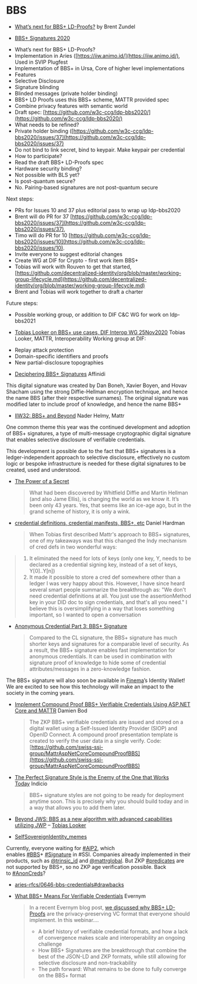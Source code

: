 # BBS

* [What’s next for BBS+ LD-Proofs?](https://iiw.idcommons.net/13B/_What%2527s_next_for_BBS%252B_LD-Proofs%253F) by Brent Zundel

* [BBS+ Signatures 2020](https://w3c-ccg.github.io/ldp-bbs2020/)

- What’s next for BBS+ LD-Proofs?
- Implementation in Aries ([https://iiw.animo.id/](https://iiw.animo.id/), Used in SVIP Plugfest
- Implementation of BBS+ in Ursa, Core of higher level implementations
- Features
- Selective Disclosure
- Signature blinding
- Blinded messages (private holder binding)
- BBS+ LD Proofs uses this BBS+ scheme, MATTR provided spec
- Combine privacy features with semantic world
- Draft spec: [https://github.com/w3c-ccg/ldp-bbs2020/](https://github.com/w3c-ccg/ldp-bbs2020/)
- What needs to be refined?
- Private holder binding ([https://github.com/w3c-ccg/ldp-bbs2020/issues/37](https://github.com/w3c-ccg/ldp-bbs2020/issues/37)
- Do not bind to link secret, bind to keypair. Make keypair per credential
- How to participate?
- Read the draft BBS+ LD-Proofs spec
- Hardware security binding?
- Not possible with BLS yet?
- Is post-quantum secure?
- No. Pairing-based signatures are not post-quantum secure

Next steps:

- PRs for Issues 10 and 37 plus editorial pass to wrap up ldp-bbs2020
- Brent will do PR for 37 [https://github.com/w3c-ccg/ldp-bbs2020/issues/37](https://github.com/w3c-ccg/ldp-bbs2020/issues/37),
- Timo will do PR for 10 [https://github.com/w3c-ccg/ldp-bbs2020/issues/10](https://github.com/w3c-ccg/ldp-bbs2020/issues/10).
- Invite everyone to suggest editorial changes
- Create WG at DIF for Crypto - first work item BBS+
- Tobias will work with Rouven to get that started, [https://github.com/decentralized-identity/org/blob/master/working-group-lifecycle.md](https://github.com/decentralized-identity/org/blob/master/working-group-lifecycle.md)
- Brent and Tobias will work together to draft a charter

Future steps:

- Possible working group, or addition to DIF C&C WG for work on ldp-bbs2021
* [Tobias Looker on BBS+ use cases, DIF Interop WG 25Nov2020](https://www.youtube.com/watch?v=slkbFW6imUk) Tobias Looker, MATTR, Interoperability Working group at DIF:

- Replay attack protection
- Domain-specific identifiers and proofs
- New partial-disclosure topographies

* [Deciphering BBS+ Signatures](https://academy.affinidi.com/deciphering-bbs-signatures-e853bbf437bf) Affinidi

This digital signature was created by Dan Boneh, Xavier Boyen, and Hovav Shacham using the strong Diffie-Hellman encryption technique, and hence the name BBS (after their respective surnames). The original signature was modified later to include proof of knowledge, and hence the name BBS+
* [IIW32: BBS+ and Beyond](https://medium.com/mattr-global/iiw32-bbs-and-beyond-1a41634c15b0) Nader Helmy, Mattr

One common theme this year was the continued development and adoption of BBS+ signatures, a type of multi-message cryptographic digital signature that enables selective disclosure of verifiable credentials.

This development is possible due to the fact that BBS+ signatures is a ledger-independent approach to selective disclosure, effectively no custom logic or bespoke infrastructure is needed for these digital signatures to be created, used and understood.
* [The Power of a Secret](https://trbouma.medium.com/the-power-of-a-secret-c9fa6a404ea3)
  > What had been discovered by Whitfield Diffie and Martin Hellman (and also Jame Ellis), is changing the world as we know it. It’s been only 43 years. Yes, that seems like an ice-age ago, but in the grand scheme of history, it is only a wink.
* [credential definitions, credential manifests, BBS+, etc](https://lists.w3.org/Archives/Public/public-credentials/2021Feb/0010.html) Daniel Hardman
  > When Tobias first described Mattr's approach to BBS+ signatures, one of my takeaways was that this changed the Indy mechanism of cred defs in two wonderful ways:
> 1. It eliminated the need for lots of keys (only one key, Y, needs to be declared as a credential signing key, instead of a set of keys, Y[0]..Y[n])
> 2. It made it possible to store a cred def somewhere other than a ledger
> I was very happy about this.
> However, I have since heard several smart people summarize the breakthrough as: "We don't need credential definitions at all. You just use the assertionMethod key in your DID doc to sign credentials, and that's all you need." I believe this is oversimplifying in a way that loses something important, so I wanted to open a conversation
- [Anonymous Credential Part 3: BBS+ Signature](https://medium.com/finema/anonymous-credential-part-3-bbs-signature-26797721ca74)
  > Compared to the CL signature, the BBS+ signature has much shorter keys and signatures for a comparable level of security. As a result, the BBS+ signature enables fast implementation for anonymous credentials. It can be used in combination with signature proof of knowledge to hide some of credential attributes/messages in a zero-knowledge fashion.

The BBS+ signature will also soon be available in [Finema](https://finema.co/)’s Identity Wallet! We are excited to see how this technology will make an impact to the society in the coming years.
* [Implement Compound Proof BBS+ Verifiable Credentials Using ASP.NET Core and MATTR](https://damienbod.com/2021/12/13/implement-compound-proof-bbs-verifiable-credentials-using-asp-net-core-and-mattr/) Damien Bod
  > The ZKP BBS+ verifiable credentials are issued and stored on a digital wallet using a Self-Issued Identity Provider (SIOP) and OpenID Connect. A compound proof presentation template is created to verify the user data in a single verify.
  > Code: [https://github.com/swiss-ssi-group/MattrAspNetCoreCompoundProofBBS](https://github.com/swiss-ssi-group/MattrAspNetCoreCompoundProofBBS)
* [The Perfect Signature Style is the Enemy of the One that Works Today](https://indicio.tech/the-perfect-signature-style-is-the-enemy-of-the-one-that-works-today/) Indicio
  > BBS+ signature styles are not going to be ready for deployment anytime soon. This is precisely why you should build today and in a way that allows you to add them later.
- [Beyond JWS: BBS as a new algorithm with advanced capabilities utilizing JWP](https://datatracker.ietf.org/meeting/114/materials/slides-114-jwp-beyond-jws-bbs-00) – [Tobias Looker](https://twitter.com/tplooker)
* [SelfSovereignIdentity_memes](https://twitter.com/SSI_by_memes/status/1578045600833994755)

Currently, everyone waiting for [#AIP2](https://twitter.com/hashtag/AIP2), which enables [#BBS](https://twitter.com/hashtag/BBS)+ [#Signature](https://twitter.com/hashtag/Signature) in #SSI. Companies already implemented in their products, such as [@trinsic_id](https://twitter.com/trinsic_id) and [@mattrglobal](https://twitter.com/mattrglobal). But ZKP [#predicates](https://twitter.com/hashtag/predicates) are not supported by BBS+, so no ZKP age verification possible. Back to [#AnonCreds](https://twitter.com/hashtag/AnonCreds)?
- [aries-rfcs/0646-bbs-credentials#drawbacks](https://github.com/hyperledger/aries-rfcs/tree/main/features/0646-bbs-credentials%23drawbacks)
* [What BBS+ Means For Verifiable Credentials](https://www.youtube.com/watch?v%3DdXlRIrrb9f4) Evernym
  > In a recent Evernym blog post, [we discussed why BBS+ LD-Proofs](https://www.evernym.com/blog/bbs-verifiable-credentials/) are the privacy-preserving VC format that everyone should implement. In this webinar….
  > - A brief history of verifiable credential formats, and how a lack of convergence makes scale and interoperability an ongoing challenge
  > - How BBS+ Signatures are the breakthrough that combine the best of the JSON-LD and ZKP formats, while still allowing for selective disclosure and non-trackability
  > - The path forward: What remains to be done to fully converge on the BBS+ format
